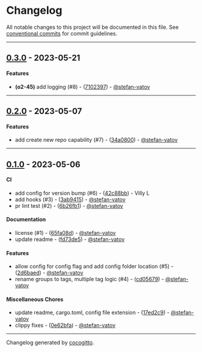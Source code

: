 # Changelog
All notable changes to this project will be documented in this file. See [conventional commits](https://www.conventionalcommits.org/) for commit guidelines.

- - -
## [0.3.0](https://https://github.com/stefan-vatov/omnirepo/stefan.vatov/omnirepo/compare/0.2.0..0.3.0) - 2023-05-21
#### Features
- **(o2-45)** add logging (#8) - ([7102397](https://https://github.com/stefan-vatov/omnirepo/stefan.vatov/omnirepo/commit/7102397b972d042de3ebf9fd9e091ee832cf2641)) - [@stefan-vatov](https://https://github.com/stefan-vatov/omnirepo/stefan-vatov)

- - -

## [0.2.0](https://https://github.com/stefan-vatov/omnirepo/stefan.vatov/omnirepo/compare/0.1.0..0.2.0) - 2023-05-07
#### Features
- add create new repo capability (#7) - ([34a0800](https://https://github.com/stefan-vatov/omnirepo/stefan.vatov/omnirepo/commit/34a080089c74282fe56cc6f7f03362078ac1a4bc)) - [@stefan-vatov](https://https://github.com/stefan-vatov/omnirepo/stefan-vatov)

- - -

## [0.1.0](https://https://github.com/stefan-vatov/omnirepo/stefan.vatov/omnirepo/compare/448a6a62866c6c08ea022f0182bec27b069341cc..0.1.0) - 2023-05-06
#### CI
- add config for version bump (#6) - ([42c88bb](https://https://github.com/stefan-vatov/omnirepo/stefan.vatov/omnirepo/commit/42c88bbc233ab0a49e9f6a8cd11196c6e99d5fc7)) - Villy L
- add hooks (#3) - ([3ab9415](https://https://github.com/stefan-vatov/omnirepo/stefan.vatov/omnirepo/commit/3ab9415c3f2aeacb38481ab7dc0f31026811e006)) - [@stefan-vatov](https://https://github.com/stefan-vatov/omnirepo/stefan-vatov)
- pr lint test (#2) - ([6b26fb1](https://https://github.com/stefan-vatov/omnirepo/stefan.vatov/omnirepo/commit/6b26fb11bac6d2e30605e2279df77c31c08902c9)) - [@stefan-vatov](https://https://github.com/stefan-vatov/omnirepo/stefan-vatov)
#### Documentation
- license (#1) - ([65fa08d](https://https://github.com/stefan-vatov/omnirepo/stefan.vatov/omnirepo/commit/65fa08d76389a5493438a9320429fd9736621509)) - [@stefan-vatov](https://https://github.com/stefan-vatov/omnirepo/stefan-vatov)
- update readme - ([fd73de5](https://https://github.com/stefan-vatov/omnirepo/stefan.vatov/omnirepo/commit/fd73de5fe79c97706c24107e44affe9a71088400)) - [@stefan-vatov](https://https://github.com/stefan-vatov/omnirepo/stefan-vatov)
#### Features
- allow config for config flag and add config folder location (#5) - ([2d6baed](https://https://github.com/stefan-vatov/omnirepo/stefan.vatov/omnirepo/commit/2d6baedfee3e26f0824bb2bf20a09ee6e3713e03)) - [@stefan-vatov](https://https://github.com/stefan-vatov/omnirepo/stefan-vatov)
- rename groups to tags, multiple tag logic (#4) - ([cd05679](https://https://github.com/stefan-vatov/omnirepo/stefan.vatov/omnirepo/commit/cd05679b4d6242034f5b9e1b4d0752e3cf9c411c)) - [@stefan-vatov](https://https://github.com/stefan-vatov/omnirepo/stefan-vatov)
#### Miscellaneous Chores
- update readme, cargo.toml, config file extension - ([17ed2c9](https://https://github.com/stefan-vatov/omnirepo/stefan.vatov/omnirepo/commit/17ed2c9517c8f02f6f7c846f16b69550441dde30)) - [@stefan-vatov](https://https://github.com/stefan-vatov/omnirepo/stefan-vatov)
- clippy fixes - ([0e62bfa](https://https://github.com/stefan-vatov/omnirepo/stefan.vatov/omnirepo/commit/0e62bfad7a925ba38d2935316e568921c159a031)) - [@stefan-vatov](https://https://github.com/stefan-vatov/omnirepo/stefan-vatov)

- - -

Changelog generated by [cocogitto](https://github.com/cocogitto/cocogitto).

